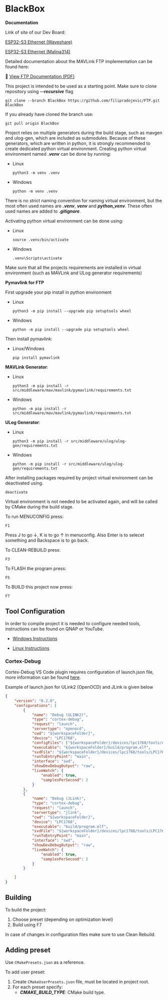 # BlackBox

**Documentation**

Link of site of our Dev Board:

[ESP32-S3 Ethernet (Waveshare)](https://www.waveshare.com/wiki/ESP32-S3-ETH)

[ESP32-S3 Ethernet (Malina314)](https://malina314.com/proizvod/esp32-s3-eth-development-board-10-100mbps-rj45-ethernet-port-wi-fi-bluetooth-support-240mhz-dual-core-processor-esp32-ethernet-development-board/)



Detailed documentation about the MAVLink FTP implementation can be found here:

📄 [View FTP Documentation (PDF)](docs/FileTransferProtocol_Mavlink.pdf)



This project is intended to be used as a starting point. Make sure to clone
repository using ***--recursive*** flag
```
git clone --branch BlackBox https://github.com/filipradojevic/FTP.git BlackBox
```

If you already have cloned the branch use:
```
git pull origin BlackBox
```

Project relies on multiple generators during the build stage, such as mavgen and
ulog-gen, which are included as submodules. Because of these generators, which
are written in python, it is strongly recommended to create dedicated python
virtual environment. Creating python virtual environment named ***.venv*** can
be done by running:

- Linux
	```
	python3 -m venv .venv
	```

- Windows
	```
	python -m venv .venv
	```

There is no strict naming convention for naming virtual environment, but the
most often used names are ***.venv***, ***venv*** and ***python_venv***.
These often used names are added to ***.gitignore***.

Activating python virtual environment can be done using:

- Linux
	```
	source .venv/bin/activate
	```

- Windows
	```
	.venv\Scripts\activate
	```

Make sure that all the projects requirements are installed in virtual
environment (such as MAVLink and ULog generator requirements)

**Pymavlink for FTP**


First upgrade your pip install in python environment 

- Linux
	```
	python3 -m pip install --upgrade pip setuptools wheel
	```

- Windows
	```
	python -m pip install --upgrade pip setuptools wheel
	```

Then install pymavlink:

- Linux/Windows
	```
	pip install pymavlink
	```

**MAVLink Generator**:

- Linux
	```
	python3 -m pip install -r src/middleware/mav/mavlink/pymavlink/requirements.txt
	```

- Windows
	```
	python -m pip install -r src/middleware/mav/mavlink/pymavlink/requirements.txt
	```

**ULog Generator**:

- Linux
	```
	python3 -m pip install -r src/middleware/ulog/ulog-gen/requirements.txt
	```

- Windows
	```
	python -m pip install -r src/middleware/ulog/ulog-gen/requirements.txt
	```

After installing packages required by project virtual environment can be
deactivated using.
```
deactivate
```

Virtual environment is not needed to be activated again, and will be called by
CMake during the build stage.

To run MENUCONFIG press:
```
F1
```
Press J to go ↓, K is to go ↑ in menuconfig. Also Enter is to selecet something and Backspace is to go back.

To CLEAN-REBUILD press:
```
F3
```

To FLASH the program press:
```
F5
```

To BUILD this project now press:
```
F7
```



## Tool Configuration

In order to compile project it is needed to configure needed tools, instructions
can be found on QNAP or YouTube.

- [Windows Instructions](https://youtu.be/mzDSuTes94s?si=mTRIQjb0yGjn8cFB)

- [Linux Instructions](https://youtu.be/_yG40rGTXko?si=Ls3UtnsF5oRLxzyv)

### Cortex-Debug

Cortex-Debug VS Code plugin requires configuration of launch.json file, more
information can be found [here](https://go.microsoft.com/fwlink/?linkid=830387).

Example of launch.json for ULink2 (OpenOCD) and JLink is given below

```json
{
	"version": "0.2.0",
	"configurations": [
		{
			"name": "Debug (ULINK2)",
			"type": "cortex-debug",
			"request": "launch",
			"servertype": "openocd",
			"cwd": "${workspaceFolder}",
			"device": "LPC1768",
			"configFiles": ["${workspaceFolder}/devices/lpc1768/tools/openocd.cfg"],
			"executable": "${workspaceFolder}/build/program.elf",
			"svdFile": "${workspaceFolder}/devices/lpc1768/tools/LPC1768.svd",
			"runToEntryPoint": "main",
			"interface": "swd",
			"showDevDebugOutput": "raw",
			"liveWatch": {
				"enabled": true,
				"samplesPerSecond": 2
			}
		},
		{
			"name": "Debug (JLink)",
			"type": "cortex-debug",
			"request": "launch",
			"servertype": "jlink",
			"cwd": "${workspaceFolder}",
			"device": "LPC1768",
			"executable": "build/program.elf",
			"svdFile": "${workspaceFolder}/devices/lpc1768/tools/LPC1768.svd",
			"runToEntryPoint": "main",
			"interface": "swd",
			"showDevDebugOutput": "raw",
			"liveWatch": {
				"enabled": true,
				"samplesPerSecond": 2
			}
		}

	]
}
```

## Building

To build the project:
1. Choose preset (depending on optimization level)
2. Build using F7

In case of changes in configuration files make sure to use Clean Rebuild.

## Adding preset

Use `CMakePresets.json` as a reference.

To add user preset:
1. Create `CMakeUserPresets.json` file, must be located in project root.
2. For each preset specify:
	- ***CMAKE_BUILD_TYPE***: CMake build type.